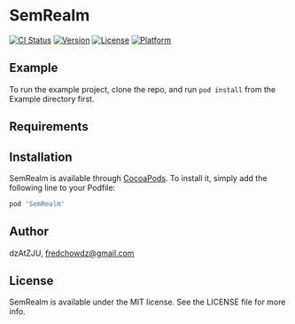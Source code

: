 # SemRealm

[![CI Status](https://img.shields.io/travis/dzAtZJU/SemRealm.svg?style=flat)](https://travis-ci.org/dzAtZJU/SemRealm)
[![Version](https://img.shields.io/cocoapods/v/SemRealm.svg?style=flat)](https://cocoapods.org/pods/SemRealm)
[![License](https://img.shields.io/cocoapods/l/SemRealm.svg?style=flat)](https://cocoapods.org/pods/SemRealm)
[![Platform](https://img.shields.io/cocoapods/p/SemRealm.svg?style=flat)](https://cocoapods.org/pods/SemRealm)

## Example

To run the example project, clone the repo, and run `pod install` from the Example directory first.

## Requirements

## Installation

SemRealm is available through [CocoaPods](https://cocoapods.org). To install
it, simply add the following line to your Podfile:

```ruby
pod 'SemRealm'
```

## Author

dzAtZJU, fredchowdz@gmail.com

## License

SemRealm is available under the MIT license. See the LICENSE file for more info.
